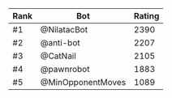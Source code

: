 Rank|Bot|Rating
---|---|---
#1|@NilatacBot|2390
#2|@anti-bot|2207
#3|@CatNail|2105
#4|@pawnrobot|1883
#5|@MinOpponentMoves|1089
